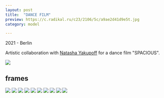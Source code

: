 ```yaml
---
layout: post
title:  "DANCE FILM"
preview: https://c.radikal.ru/c23/2106/5c/a9ae2d41d9e5t.jpg
category: model

---
```

2021 - Berlin

Artistic collaboration with [Natasha Yakupoff](https://www.instagram.com/natashayakupoff/) for a dance film "SPACIOUS".

<img src="https://a.radikal.ru/a39/2106/fd/a71d09776b6b.png">

## frames

<img src="https://c.radikal.ru/c35/2106/3d/1008696abad0t.jpg">
<img src="https://a.radikal.ru/a14/2106/f5/f8e21f482d70t.jpg">

<img src="https://b.radikal.ru/b10/2106/91/1d3cabd3409et.jpg">
<img src="https://d.radikal.ru/d10/2106/e9/435f209acea5t.jpg">

<img src="https://a.radikal.ru/a18/2106/41/ff1e88e7bb32t.jpg">
<img src="https://d.radikal.ru/d09/2106/e4/6cd9c1755403t.jpg">

<img src="https://a.radikal.ru/a31/2106/8c/f046e928ba75t.jpg">
<img src="https://d.radikal.ru/d15/2106/b2/39d7c2a905bft.jpg">

<img src="https://a.radikal.ru/a07/2106/2c/a8715066d593t.jpg">
<img src="https://d.radikal.ru/d00/2106/9a/12908bbb4d0ft.jpg">